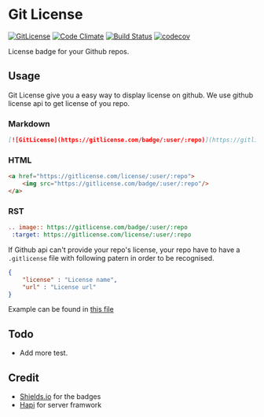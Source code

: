 # Git License

[![GitLicense](https://gitlicense.com/badge/ducthienbui97/gitlicense)](https://gitlicense.com/license/ducthienbui97/gitlicense)
[![Code Climate](https://codeclimate.com/github/ducthienbui97/gitlicense/badges/gpa.svg)](https://codeclimate.com/github/ducthienbui97/gitlicense)
[![Build Status](https://travis-ci.org/ducthienbui97/gitlicense.svg?branch=master)](https://travis-ci.org/ducthienbui97/gitlicense)
[![codecov](https://codecov.io/gh/ducthienbui97/gitlicense/branch/master/graph/badge.svg)](https://codecov.io/gh/ducthienbui97/gitlicense)

License badge for your Github repos.

## Usage

Git License give you a easy way to display license on github.
We use github license api to get license of you repo.

### Markdown

```md
[![GitLicense](https://gitlicense.com/badge/:user/:repo)](https://gitlicense.com/license/:user/:repo)
```

### HTML

``` html
<a href="https://gitlicense.com/license/:user/:repo">
    <img src="https://gitlicense.com/badge/:user/:repo"/>
</a>
```

### RST

``` rest
.. image:: https://gitlicense.com/badge/:user/:repo
 :target: https://gitlicense.com/license/:user/:repo
```

If Github api can't provide your repo's license, your repo have to have a ```.gitlicense``` file with following patern in order to be recognised.

``` json
{
    "license" : "License name",
    "url" : "License url"
}
```

Example can be found in [this file](.gitlicense)

## Todo

- Add more test.

## Credit

- [Shields.io](https://github.com/badges) for the badges
- [Hapi](https://github.com/hapijs) for server framwork
